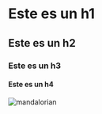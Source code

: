 # Este es un h1
## Este es un h2
### Este es un h3
#### Este es un h4

![mandalorian](https://hips.hearstapps.com/hmg-prod/images/the-mandalorian-the-tragedy-fotogramas-1-1607101080.jpg)

